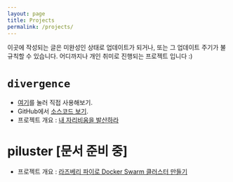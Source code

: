 ```yaml
---
layout: page
title: Projects
permalink: /projects/
---
```

이곳에 작성되는 글은 미완성인 상태로 업데이트가 되거나, 또는 그 업데이트 주기가 불규칙할 수 있습니다. 어디까지나 개인 취미로 진행되는 프로젝트 입니다 :)

`divergence`
========================
- [여기](https://kycfeel.github.io/divergence)를 눌러 직접 사용해보기.
- GitHub에서 [소스코드 보기](https://github.com/kycfeel/divergence).
- 프로젝트 개요 : [내 자리비움을 발산하라](_posts/2017-05-24-내-자리비움을-발산하라)

piluster [문서 준비 중]
========================
- 프로젝트 개요 : [라즈베리 파이로 Docker Swarm 클러스터 만들기](_posts/2017-06-07-라즈베리-파이로-Docker-Swarm-클러스터-만들기)
